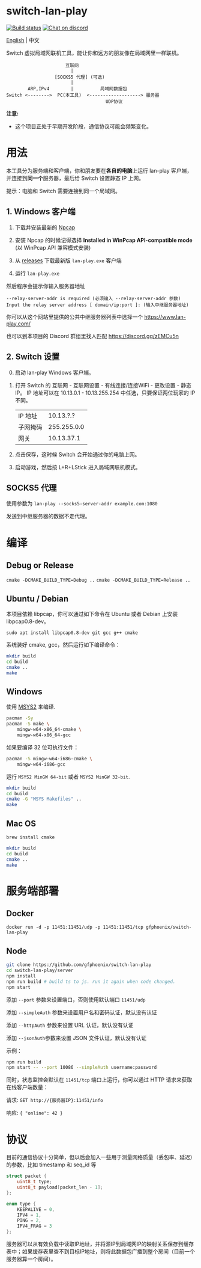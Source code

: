 # switch-lan-play
[![Build status](https://github.com/gfphoenix/switch-lan-play/workflows/Build/badge.svg)](https://github.com/gfphoenix/switch-lan-play/actions?query=workflow%3ABuild)
[![Chat on discord](https://img.shields.io/badge/chat-on%20discord-7289da.svg)](https://discord.gg/zEMCu5n)

[English](README.md) | 中文

Switch 虚拟局域网联机工具，能让你和远方的朋友像在局域网里一样联机。

```
                      互联网
                        |
                  [SOCKS5 代理] (可选)
                        |
        ARP,IPv4        |          局域网数据包
Switch <-------->  PC(本工具)  <-------------------> 服务器
                                     UDP协议
```

**注意:**
* 这个项目正处于早期开发阶段，通信协议可能会频繁变化。

# 用法

本工具分为服务端和客户端，你和朋友要在**各自的电脑**上运行 lan-play 客户端，并连接到**同一个**服务器，最后给 Switch 设置静态 IP 上网。

提示：电脑和 Switch 需要连接到同一个局域网。

## 1. Windows 客户端

1. 下载并安装最新的 [Npcap](https://nmap.org/npcap/#download)

2. 安装 Npcap 的时候记得选择 **Installed in WinPcap API-compatible mode** (以 WinPcap API 兼容模式安装) 

3. 从 [releases](https://github.com/gfphoenix/switch-lan-play/releases) 下载最新版 `lan-play.exe` 客户端

4. 运行 `lan-play.exe`

然后程序会提示你输入服务器地址

```
--relay-server-addr is required (必须输入 --relay-server-addr 参数)
Input the relay server address [ domain/ip:port ]: (输入中继服务器地址)
```
你可以从这个网站里提供的公共中继服务器列表中选择一个
https://www.lan-play.com/

也可以到本项目的 Discord 群组里找人匹配
https://discord.gg/zEMCu5n

## 2. Switch 设置

0. 启动 lan-play Windows 客户端。

1. 打开 Switch 的 互联网 - 互联网设置 - 有线连接/连接WiFi - 更改设置 - 静态 IP。 IP 地址可以在 10.13.0.1 - 10.13.255.254 中任选，只要保证两位玩家的 IP 不同。

    <table>
        <tbody>
            <tr>
                <td>IP 地址</td>
                <td>10.13.?.?</td>
            </tr>
            <tr>
                <td>子网掩码</td>
                <td>255.255.0.0</td>
            </tr>
            <tr>
                <td>网关</td>
                <td>10.13.37.1</td>
            </tr>
        </tbody>
    </table>

2. 点击保存，这时候 Switch 会开始通过你的电脑上网。

3. 启动游戏，然后按 L+R+LStick 进入局域网联机模式。

## SOCKS5 代理

使用参数为 `lan-play --socks5-server-addr example.com:1080`

发送到中继服务器的数据不走代理。

# 编译

## Debug or Release

`cmake -DCMAKE_BUILD_TYPE=Debug ..`
`cmake -DCMAKE_BUILD_TYPE=Release ..`

## Ubuntu / Debian

本项目依赖 libpcap，你可以通过如下命令在 Ubuntu 或者 Debian 上安装 libpcap0.8-dev。

`sudo apt install libpcap0.8-dev git gcc g++ cmake`

系统装好 cmake, gcc，然后运行如下编译命令：

```sh
mkdir build
cd build
cmake ..
make
```

## Windows

使用 [MSYS2](http://www.msys2.org/) 来编译.

```sh
pacman -Sy
pacman -S make \
    mingw-w64-x86_64-cmake \
    mingw-w64-x86_64-gcc
```

如果要编译 32 位可执行文件：

```sh
pacman -S mingw-w64-i686-cmake \
    mingw-w64-i686-gcc
```

运行 `MSYS2 MinGW 64-bit` 或者 `MSYS2 MinGW 32-bit`.

```sh
mkdir build
cd build
cmake -G "MSYS Makefiles" ..
make
```

## Mac OS

```sh
brew install cmake
```

```sh
mkdir build
cd build
cmake ..
make
```

# 服务端部署

## Docker

`docker run -d -p 11451:11451/udp -p 11451:11451/tcp gfphoenix/switch-lan-play`

## Node

```sh
git clone https://github.com/gfphoenix/switch-lan-play
cd switch-lan-play/server
npm install
npm run build # build ts to js. run it again when code changed.
npm start
```

添加 `--port` 参数来设置端口，否则使用默认端口 `11451/udp`

添加 `--simpleAuth` 参数来设置用户名和密码认证，默认没有认证

添加 `--httpAuth` 参数来设置 URL 认证，默认没有认证

添加 `--jsonAuth`参数来设置 JSON 文件认证，默认没有认证

示例：

```sh
npm run build
npm start -- --port 10086 --simpleAuth username:password
```

同时，状态监控会默认在 `11451/tcp` 端口上运行，你可以通过 HTTP 请求来获取在线客户端数量：

请求: `GET http://{服务器IP}:11451/info`

响应: `{ "online": 42 }`


# 协议

目前的通信协议十分简单，但以后会加入一些用于测量网络质量（丢包率、延迟）的参数，比如 timestamp 和 seq_id 等

```c
struct packet {
    uint8_t type;
    uint8_t payload[packet_len - 1];
};
```

```c
enum type {
    KEEPALIVE = 0,
    IPV4 = 1,
    PING = 2,
    IPV4_FRAG = 3
};
```

服务器可以从有效负载中读取IP地址，并将源IP到局域网IP的映射关系保存到缓存表中；如果缓存表里查不到目标IP地址，则将此数据包广播到整个房间（目前一个服务器算一个房间）。
